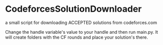 CodeforcesSolutionDownloader
============================

a small script for downloading ACCEPTED solutions from codeforces.com

Change the handle variable's value to your handle and then run main.py. It will create folders with the CF rounds  and place your solution's there.
